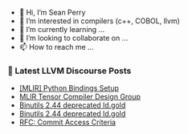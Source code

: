 - 👋 Hi, I’m Sean Perry
- 👀 I’m interested in compilers (c++, COBOL, llvm)
- 🌱 I’m currently learning ...
- 💞️ I’m looking to collaborate on ...
- 📫 How to reach me ...

<!---
s66perry/s66perry is a ✨ special ✨ repository because its `README.md` (this file) appears on your GitHub profile.
You can click the Preview link to take a look at your changes.
--->
### 📕 Latest LLVM Discourse Posts

<!-- DISCOURSE-LLVM:START -->
- [[MLIR] Python Bindings Setup](https://discourse.llvm.org/t/mlir-python-bindings-setup/84440#post_2)
- [MLIR Tensor Compiler Design Group](https://discourse.llvm.org/t/mlir-tensor-compiler-design-group/84386#post_14)
- [Binutils 2.44 deprecated ld.gold](https://discourse.llvm.org/t/binutils-2-44-deprecated-ld-gold/84444#post_3)
- [Binutils 2.44 deprecated ld.gold](https://discourse.llvm.org/t/binutils-2-44-deprecated-ld-gold/84444#post_2)
- [RFC: Commit Access Criteria](https://discourse.llvm.org/t/rfc-commit-access-criteria/84073?page=4#post_71)
<!-- DISCOURSE-LLVM:END -->

